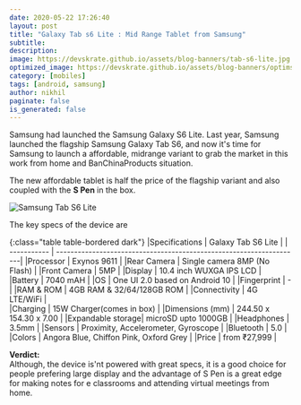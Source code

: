```yaml
---
date: 2020-05-22 17:26:40
layout: post
title: "Galaxy Tab s6 Lite : Mid Range Tablet from Samsung"
subtitle:
description:
image: https://devskrate.github.io/assets/blog-banners/tab-s6-lite.jpg
optimized_image: https://devskrate.github.io/assets/blog-banners/optimsed/tab-s6-lite.webp
category: [mobiles]
tags: [android, samsung]
author: nikhil
paginate: false
is_generated: false
---
```


Samsung had launched the Samsung Galaxy S6 Lite. Last year, Samsung launched the flagship Samsung Galaxy Tab S6, and now it's time for Samsung to launch a affordable, midrange variant to grab the market in this work from home and BanChinaProducts situation.

The new affordable tablet is half the price of the flagship variant and also coupled with the **S Pen** in the box.

<img src="https://devskrate.github.io/assets/images/samsung/tab-s6-lite.webp" alt="Samsung Tab S6 Lite" title="Samsung Tab S6 Lite">

The key specs of the device are

{:class="table table-bordered dark"}
|Specifications | Galaxy Tab S6 Lite |
| ----------- | --------------------------------------------------------------------|
|Processor | Exynos 9611 |
|Rear Camera | Single camera 8MP (No Flash) |
|Front Camera | 5MP |
|Display | 10.4 inch WUXGA IPS LCD |
|Battery | 7040 mAH |
|OS | One UI 2.0 based on Android 10 |
|Fingerprint | - |
|RAM & ROM | 4GB RAM & 32/64/128GB ROM |
|Connectivity | 4G LTE/WiFi |  
|Charging | 15W Charger(comes in box) |
|Dimensions (mm) | 244.50 x 154.30 x 7.00 |
|Expandable storage| microSD upto 1000GB |
|Headphones | 3.5mm |
|Sensors | Proximity, Accelerometer, Gyroscope |
|Bluetooth | 5.0 |
|Colors | Angora Blue, Chiffon Pink, Oxford Grey |
|Price | from ₹27,999 |

**Verdict:**  
Although, the device is'nt powered with great specs, it is a good choice for people prefering large display and the advantage of S Pen is a great edge for making notes for e classrooms and attending virtual meetings from home.

